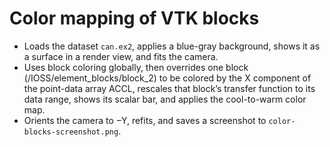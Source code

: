 # Color mapping of VTK blocks

- Loads the dataset `can.ex2`, applies a blue-gray background, shows it as a surface in a render view, and fits the camera.
- Uses block coloring globally, then overrides one block (/IOSS/element_blocks/block_2) to be colored by the X component of the point-data array ACCL, rescales that block’s transfer function to its data range, shows its scalar bar, and applies the cool-to-warm color map.
- Orients the camera to −Y, refits, and saves a screenshot to `color-blocks-screenshot.png`.
